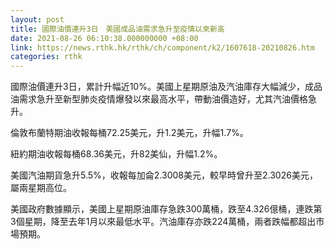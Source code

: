 ```yaml
---
layout: post
title: 國際油價連升3日　美國成品油需求急升至疫情以來新高
date: 2021-08-26 06:10:38.000000000 +08:00
link: https://news.rthk.hk/rthk/ch/component/k2/1607618-20210826.htm
categories: rthk
---
```


國際油價連升3日，累計升幅近10%。美國上星期原油及汽油庫存大幅減少，成品油需求急升至新型肺炎疫情爆發以來最高水平，帶動油價造好，尤其汽油價格急升。

倫敦布蘭特期油收報每桶72.25美元，升1.2美元，升幅1.7%。

紐約期油收報每桶68.36美元，升82美仙，升幅1.2%。

美國汽油期貨急升5.5%，收報每加侖2.3008美元，較早時曾升至2.3026美元，屬兩星期高位。

美國政府數據顯示，美國上星期原油庫存急跌300萬桶，跌至4.326億桶，連跌第3個星期，降至去年1月以來最低水平。汽油庫存亦跌224萬桶，兩者跌幅都超出市場預期。
